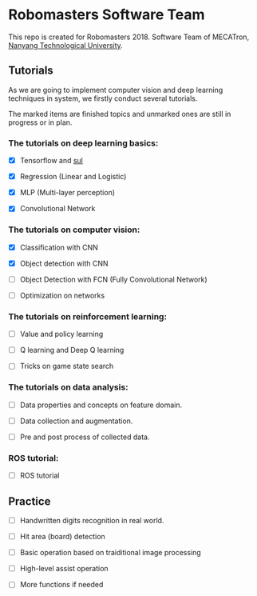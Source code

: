 # Robomasters Software Team

This repo is created for Robomasters 2018. Software Team of MECATron, [Nanyang Technological University](http://www.ntu.edu.sg).

## Tutorials

As we are going to implement computer vision and deep learning techniques in system, we firstly conduct several tutorials. 

The marked items are finished topics and unmarked ones are still in progress or in plan.

### The tutorials on deep learning basics:

- [x] Tensorflow and [sul](https://github.com/ddddwee1/sul)

- [x] Regression (Linear and Logistic)

- [x] MLP (Multi-layer perception)

- [x] Convolutional Network

### The tutorials on computer vision:

- [x] Classification with CNN

- [x] Object detection with CNN

- [ ] Object Detection with FCN (Fully Convolutional Network)

- [ ] Optimization on networks

### The tutorials on reinforcement learning:

- [ ] Value and policy learning

- [ ] Q learning and Deep Q learning

- [ ] Tricks on game state search

### The tutorials on data analysis:

- [ ] Data properties and concepts on feature domain.

- [ ] Data collection and augmentation.

- [ ] Pre and post process of collected data.

### ROS tutorial:

- [ ] ROS tutorial

## Practice 

- [ ] Handwritten digits recognition in real world. 

- [ ] Hit area (board) detection 

- [ ] Basic operation based on traiditional image processing

- [ ] High-level assist operation

- [ ] More functions if needed 

